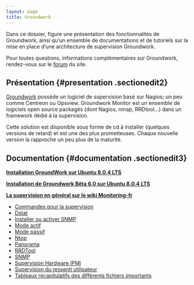 ```yaml
---
layout: page
title: Groundwork 
---
```


Dans ce dossier, figure une présentation des fonctionnalités de
Groundwork, ainsi qu’un ensemble de documentations et de tutoriels sur
la mise en place d’une architecture de supervision Groundwork.

Pour toutes questions, informations complémentaires sur Groundwork,
rendez-vous sur le
[forum](http://forums.monitoring-fr.org/ "http://forums.monitoring-fr.org/")
du site.

Présentation {#presentation .sectionedit2}
------------

[Groundwork](http://www.groundworkopensource.com/ "http://www.groundworkopensource.com/")
possède un logiciel de supervision basé sur Nagios; un peu comme
Centreon ou Opsview. Groundwork Monitor est un ensemble de logiciels
open source packagés (dont Nagios, nmap, RRDtool…) dans un framework
dédié à la supervision.

Cette solution est disponible sous forme de cd à installer (quelques
versions de retard) et est une des plus prometteuses. Chaque nouvelle
version la rapproche un peu plus de la maturité.

Documentation {#documentation .sectionedit3}
-------------

**[Installation GroundWork sur Ubuntu 8.0.4
LTS](groundwork-ubuntu-install.html "groundwork:groundwork-ubuntu-install")**

**[Installation de Groundwork Bêta 6.0 sur Ubuntu 8.0.4
LTS](groundwork6.0-install-ubuntu.html "groundwork:groundwork6.0-install-ubuntu")**

**[La supervision en général sur le wiki
Monitoring-fr](../supervision/start.html "supervision:start")**

-   [Commandes pour la
    supervision](../supervision/commands.html "supervision:commands")
-   [Dstat](../supervision/dstat.html "supervision:dstat")
-   [Installer ou activer
    SNMP](../supervision/snmp-install.html "supervision:snmp-install")
-   [Mode actif](../supervision/actif.html "supervision:actif")
-   [Mode passif](../supervision/passif.html "supervision:passif")
-   [Ntop](../supervision/ntop/start.html "supervision:ntop:start")
-   [Panorama](../supervision/links.html "supervision:links")
-   [RRDTool](../supervision/rrdtool.html "supervision:rrdtool")
-   [SNMP](../supervision/snmp.html "supervision:snmp")
-   [Supervision Hardware
    IPMI](../supervision/ipmi.html "supervision:ipmi")
-   [Supervision du ressenti
    utilisateur](../supervision/eue/start.html "supervision:eue:start")
-   [Tableaux récapitulatifs des différents fichiers
    importants](../supervision/important-files.html "supervision:important-files")